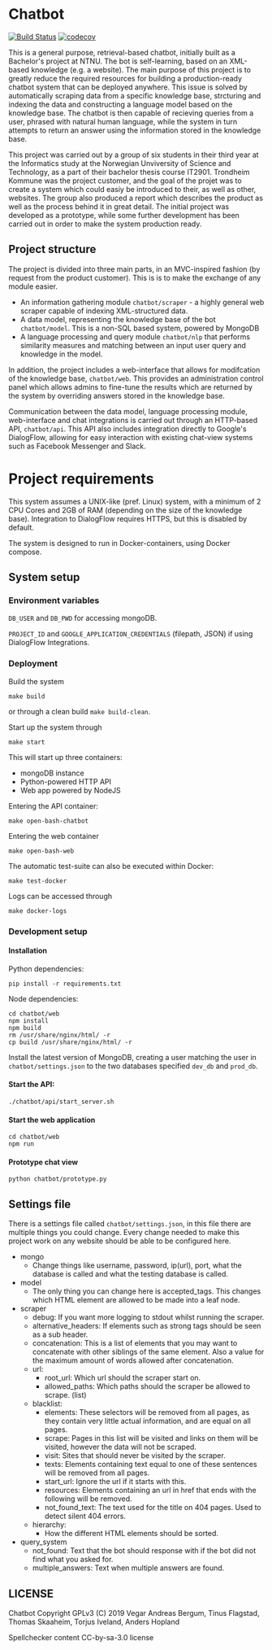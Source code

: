 # Chatbot

[![Build Status](https://travis-ci.com/vegarab/agent-25.svg?token=L9RN2jPDa7p43DCcYhYZ&branch=dev)](https://travis-ci.com/vegarab/agent-25)
[![codecov](https://codecov.io/gh/vegarab/agent-25/branch/dev/graph/badge.svg?token=ArL47bWQSN)](https://codecov.io/gh/vegarab/agent-25)

This is a general purpose, retrieval-based chatbot, initially built as a
Bachelor's project at NTNU. The bot is self-learning, based on an XML-based
knowledge (e.g. a website). The main purpose of this project is to greatly
reduce the required resources for building a production-ready chatbot system
that can be deployed anywhere. This issue is solved by automatically scraping
data from a specific knowledge base, strcturing and indexing the data and
constructing a language model based on the knowledge base. The chatbot is then
capable of recieving queries from a user, phrased with natural human language,
while the system in turn attempts to return an answer using the information
stored in the knowledge base. 

This project was carried out by a group of six students in their third year
at the Informatics study at the Norwegian Unviversity of Science and
Technology, as a part of their bachelor thesis course IT2901. Trondheim
Kommune was the project customer, and the goal of the projet was to create
a system which could easiy be introduced to their, as well as other, websites.
The group also produced a report which describes the product as well as the
process behind it in great detail. The initial project was developed as a
prototype, while some further development has been carried out in order to make
the system production ready.

## Project structure

The project is divided into three main parts, in an MVC-inspired fashion (by
request from the product customer). This is is to make the exchange of any
module easier.

- An information gathering module `chatbot/scraper` - a highly general web
  scraper capable of indexing XML-structured data.
- A data model, representing the knowledge base of the bot `chatbot/model`.
  This is a non-SQL based system, powered by MongoDB
- A language processing and query module `chatbot/nlp` that performs similarity
  measures and matching between an input user query and knowledge in the model.

In addition, the project includes a web-interface that allows for modifcation
of the knowledge base, `chatbot/web`. This provides an administration control
panel which allows admins to fine-tune the results which are returned by the
system by overriding answers stored in the knowledge base.

Communication between the data model, language processing module, web-interface
and chat integrations is carried out through an HTTP-based API, `chatbot/api`.
This API also includes integration directly to Google's DialogFlow, allowing
for easy interaction with existing chat-view systems such as Facebook Messenger
and Slack.

# Project requirements
This system assumes a UNIX-like (pref. Linux) system, with a minimum of 2 CPU
Cores and 2GB of RAM (depending on the size of the knowledge base). Integration
to DialogFlow requires HTTPS, but this is disabled by default. 

The system is designed to run in Docker-containers, using Docker compose.

## System setup
### Environment variables
`DB_USER` and `DB_PWD` for accessing mongoDB.

`PROJECT_ID` and `GOOGLE_APPLICATION_CREDENTIALS` (filepath, JSON) if using DialogFlow
Integrations.


### Deployment
Build the system
```
make build
```
or through a clean build `make build-clean`. 

Start up the system through
```
make start
```

This will start up three containers: 
* mongoDB instance
* Python-powered HTTP API
* Web app powered by NodeJS

Entering the API container:
```
make open-bash-chatbot
```
Entering the web container
```
make open-bash-web
```

The automatic test-suite can also be executed within Docker:
```
make test-docker
```

Logs can be accessed through 
```
make docker-logs
```

### Development setup
#### Installation
Python dependencies:
```
pip install -r requirements.txt
```

Node dependencies:
```
cd chatbot/web
npm install
npm build
rm /usr/share/nginx/html/ -r
cp build /usr/share/nginx/html/ -r
```

Install the latest version of MongoDB, creating a user matching the user in
`chatbot/settings.json` to the two databases specified `dev_db` and `prod_db`. 

#### Start the API:
```
./chatbot/api/start_server.sh
```

#### Start the web application
```
cd chatbot/web
npm run
```

#### Prototype chat view
```
python chatbot/prototype.py
```


## Settings file
There is a settings file called `chatbot/settings.json`, in this file there are
multiple things you could change. Every change needed to make this project work on any website should be able to be configured here. 

* mongo
    * Change things like username, password, ip(url), port, what the database is called and what the testing database is called.
* model
    * The only thing you can change here is accepted_tags. This changes which HTML element are allowed to be made into a leaf node.
* scraper
    * debug: If you want more logging to stdout whilst running the scraper.
    * alternative_headers: If elements such as strong tags should be seen as a sub header.
    * concatenation: This is a list of elements that you may want to concatenate with other siblings of the same element. Also a value for the maximum amount of words allowed after concatenation.
    * url:
        * root_url: Which url should the scraper start on.
        * allowed_paths: Which paths should the scraper be allowed to scrape. (list)
    * blacklist:
        * elements: These selectors will be removed from all pages, as they contain very little actual information, and are equal on all pages.
        * scrape: Pages in this list will be visited and links on them will be visited, however the data will not be scraped.
        * visit: Sites that should never be visited by the scraper.
        * texts: Elements containing text equal to one of these sentences will be removed from all pages.
        * start_url: Ignore the url if it starts with this.
        * resources: Elements containing an url in href that ends with the following will be removed.
        * not_found_text: The text used for the title on 404 pages. Used to detect silent 404 errors.
    * hierarchy:
        * How the different HTML elements should be sorted.
* query_system
    * not_found: Text that the bot should response with if the bot did not find what you asked for.
    * multiple_answers: Text when multiple answers are found.


## LICENSE
Chatbot Copyright GPLv3 (C) 2019  Vegar Andreas Bergum, Tinus Flagstad, Thomas Skaaheim, Torjus Iveland, Anders Hopland

Spellchecker content CC-by-sa-3.0 license
